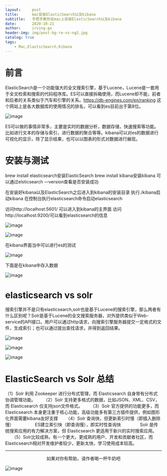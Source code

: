 ```yaml
---
layout:     post
title:      mac安装ElasticSearch以及kibana
subtitle:   手把手教你在mac上安装ElasticSearch以及kibana
date:       2020-10-21
author:     irving.gx
header-img: img/post-bg-re-vs-ng2.jpg
catalog: true
tags:
    - Mac,ElasticSearch,Kibana
---
```



# 前言
ElasticSearch是一个功能强大的全文搜索引擎，基于Lucene，Lucene是一套用于全文检索和搜索的代码程序库。ES可以直接拆箱使用，而Lucene却不能，前者和后者的关系类似于汽车和引擎的关系。https://db-engines.com/en/ranking 这个网站上是各大数据库的使用情况的排名，可以看到es目前出于第8位。

 ![image](https://raw.githubusercontent.com/GuoXinsayhello/GuoXinsayhello.github.io/master/img/kibana1.png)


ES可以做的事情非常多，主要是实时的数据分析，数据存储，快速搜索等功能。比如进行文本的存储与索引，进行数据的聚合等等。kibana可以对es的数据进行可视化的显示，除了显示结果，也可以以图表的形式对数据进行展现。

# 安装与测试

brew install elasticsearch安装ElasticSearch
brew install kibana安装kibana
可以通过elsticsearch —version查看是否安装成功

在安装好kibana以及ElasticSearch之后进入到kibana的安装目录
执行./kibana启动kibana
在控制台执行elasticsearch命令启动elasticsearch

访问http://localhost:5601/ 可以进入到kibana的主界面
访问http://localhost:9200/可以看到elasticsearch的信息

 ![image](https://raw.githubusercontent.com/GuoXinsayhello/GuoXinsayhello.github.io/master/img/kibana2.png)
 
 ![image](https://raw.githubusercontent.com/GuoXinsayhello/GuoXinsayhello.github.io/master/img/kibana3.png)

在kibana界面当中可以进行es的测试

 ![image](https://raw.githubusercontent.com/GuoXinsayhello/GuoXinsayhello.github.io/master/img/kibana4.png)
 
下面是在kibana中存入数据

 ![image](https://raw.githubusercontent.com/GuoXinsayhello/GuoXinsayhello.github.io/master/img/kibana5.png)

# elasticsearch vs solr

搜索引擎并不是只有elasticsearch,solr也是基于Lucene的搜索引擎，那么两者有什么区别呢？Solr是基于Lucene的全文搜索服务器，对外提供类似于Web-service的API接口。用户可以通过http请求，向搜索引擎服务器提交一定格式的文件，生成索引；也可以通过提出查找请求，并得到返回结果。

 ![image](https://raw.githubusercontent.com/GuoXinsayhello/GuoXinsayhello.github.io/master/img/kibana6.png)
 
 ![image](https://raw.githubusercontent.com/GuoXinsayhello/GuoXinsayhello.github.io/master/img/kibana7.png)
  
 ![image](https://raw.githubusercontent.com/GuoXinsayhello/GuoXinsayhello.github.io/master/img/kibana8.png)

# ElasticSearch vs Solr 总结

（1）Solr 利用 Zookeeper 进行分布式管理，而 Elasticsearch 自身带有分布式协调管理功能。
　　（2）Solr 支持更多格式的数据，比如JSON、XML、CSV，而 Elasticsearch 仅支持json文件格式。
　　（3）Solr 官方提供的功能更多，而 Elasticsearch 本身更注重于核心功能，高级功能多有第三方插件提供，例如图形化界面需要kibana友好支撑
　　（4）Solr 查询快，但更新索引时慢（即插入删除慢）
　　　　  ES建立索引快（即查询慢），即实时性查询快
　　   　 Solr 是传统搜索应用的有力解决方案，但 Elasticsearch 更适用于新兴的实时搜索应用。
　　（5）Solr比较成熟，有一个更大，更成熟的用户、开发和贡献者社区，而 Elasticsearch相对开发维护者较少，更新太快，学习使用成本较高。
  
  



- - -
  <p align="center">如果对你有帮助，请作者喝一杯牛奶吧</p>
     
 ![image](https://raw.githubusercontent.com/GuoXinsayhello/GuoXinsayhello.github.io/master/img/wepay.jpg)


